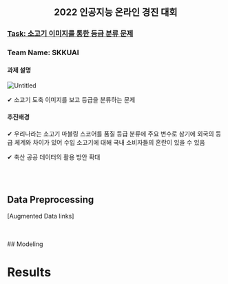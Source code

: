 
<h2 align="center"> <strong>2022 인공지능 온라인 경진 대회</strong> </h2>

### [Task: 소고기 이미지를 통한 등급 분류 문제](https://aichallenge.or.kr/competition/detail/1/task/2/taskInfo)
### Team Name: SKKUAI

#### **과제 설명**

![Untitled](https://user-images.githubusercontent.com/48243487/176602246-030edf7b-369d-4be0-8b41-f56583c6ff64.png)

✔ 소고기 도축 이미지를 보고 등급을 분류하는 문제

#### **추진배경**

✔ 우리나라는 소고기 마블링 스코어를 품질 등급 분류에 주요 변수로 삼기에 외국의 등급 체계와 차이가 있어 수입 소고기에 대해 국내 소비자들의 혼란이 있을 수 있음

✔ 축산 공공 데이터의 활용 방안 확대

<br>
<br>

## Data Preprocessing

[Augmented Data links]

<br>
<br>
## Modeling


# Results
